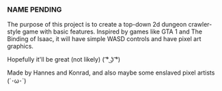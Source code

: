### NAME PENDING

The purpose of this project is to create a top-down 2d dungeon crawler-style game with basic features.
Inspired by games like GTA 1 and The Binding of Isaac, it will have simple WASD controls and have pixel art graphics.

Hopefully it'll be great (not likely) ( ͡° ͜ʖ ͡°)

Made by Hannes and Konrad, and also maybe some enslaved pixel artists (´･ω･\`)

